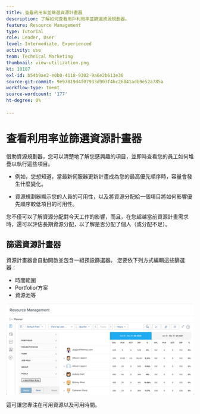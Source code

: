 ```yaml
---
title: 查看利用率並篩選資源計畫器
description: 了解如何查看用戶利用率並篩選資源規劃器。
feature: Resource Management
type: Tutorial
role: Leader, User
level: Intermediate, Experienced
activity: use
team: Technical Marketing
thumbnail: view-utilization.png
kt: 10187
exl-id: b54b9ae2-e0b0-4118-9302-9a6e2b613e36
source-git-commit: 9e97819d4f07933d903f4bc26841adb9e52a785a
workflow-type: tm+mt
source-wordcount: '177'
ht-degree: 0%

---
```


# 查看利用率並篩選資源計畫器

借助資源規劃器，您可以清楚地了解您感興趣的項目，並即時查看您的員工如何堆疊以執行這些項目。

* 例如，您想知道，當最新伺服器更新計畫成為您的最高優先順序時，容量會發生什麼變化。

* 資源規劃器顯示您的人員的可用性，以及將資源分配給一個項目將如何影響優先順序較低項目的可用性。


您不僅可以了解資源分配對今天工作的影響，而且，在您超越當前資源計畫需求時，還可以評估長期資源分配，以了解是否分配了個人（或分配不足）。

## 篩選資源計畫器

資源計畫器會自動開啟並包含一組預設篩選器。 您要依下列方式編輯這些篩選器：

* 時間範圍
* Portfolio/方案
* 資源池等

![資源規劃器篩選器](assets/TRP01.png)

這可讓您專注在可用資源以及可用時間。
